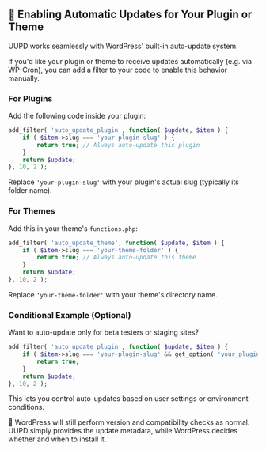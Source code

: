 🔁 Enabling Automatic Updates for Your Plugin or Theme
-----------------------------------------------------

UUPD works seamlessly with WordPress' built-in auto-update system.

If you'd like your plugin or theme to receive updates automatically (e.g. via
WP-Cron), you can add a filter to your code to enable this behavior manually.

### For Plugins

Add the following code inside your plugin:

~~~~~~~~~~~~~~~~~~~~~~~~~~~~~~~~~~~~~~~~~~~~~~~~~~~~~~~~~~~~~~~~~~~~~~~~~~~~ php
add_filter( 'auto_update_plugin', function( $update, $item ) {
    if ( $item->slug === 'your-plugin-slug' ) {
        return true; // Always auto-update this plugin
    }
    return $update;
}, 10, 2 );
~~~~~~~~~~~~~~~~~~~~~~~~~~~~~~~~~~~~~~~~~~~~~~~~~~~~~~~~~~~~~~~~~~~~~~~~~~~~~~~~

Replace `'your-plugin-slug'` with your plugin's actual slug (typically its
folder name).

###  For Themes

Add this in your theme's `functions.php`:

~~~~~~~~~~~~~~~~~~~~~~~~~~~~~~~~~~~~~~~~~~~~~~~~~~~~~~~~~~~~~~~~~~~~~~~~~~~~ php
add_filter( 'auto_update_theme', function( $update, $item ) {
    if ( $item->slug === 'your-theme-folder' ) {
        return true; // Always auto-update this theme
    }
    return $update;
}, 10, 2 );
~~~~~~~~~~~~~~~~~~~~~~~~~~~~~~~~~~~~~~~~~~~~~~~~~~~~~~~~~~~~~~~~~~~~~~~~~~~~~~~~

Replace `'your-theme-folder'` with your theme's directory name.

###  Conditional Example (Optional)

Want to auto-update only for beta testers or staging sites?

~~~~~~~~~~~~~~~~~~~~~~~~~~~~~~~~~~~~~~~~~~~~~~~~~~~~~~~~~~~~~~~~~~~~~~~~~~~~ php
add_filter( 'auto_update_plugin', function( $update, $item ) {
    if ( $item->slug === 'your-plugin-slug' && get_option( 'your_plugin_allow_prerelease' ) ) {
        return true;
    }
    return $update;
}, 10, 2 );
~~~~~~~~~~~~~~~~~~~~~~~~~~~~~~~~~~~~~~~~~~~~~~~~~~~~~~~~~~~~~~~~~~~~~~~~~~~~~~~~

This lets you control auto-updates based on user settings or environment
conditions.

📝 WordPress will still perform version and compatibility checks as normal. UUPD
simply provides the update metadata, while WordPress decides whether and when to
install it.

